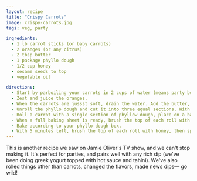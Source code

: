 ```yaml
---
layout: recipe
title: "Crispy Carrots"
image: crispy-carrots.jpg
tags: veg, party

ingredients:
  - 1 lb carrot sticks (or baby carrots)
  - 2 oranges (or any citrus)
  - 2 tbsp butter
  - 1 package phyllo dough
  - 1/2 cup honey
  - sesame seeds to top
  - vegetable oil

directions:
  - Start by parboiling your carrots in 2 cups of water (means party boil).
  - Zest and juice the oranges.
  - When the carrots are jussst soft, drain the water. Add the butter, the zest, and the orange juice. Simmer until thick and declious. It's fine (and good) if the carrots are still a bit undercooked (we're going to bake them next).
  - Unroll the phyllo dough and cut it into three equal sections. With a brush, oil the top of each sheet.
  - Roll a carrot with a single section of phyllow dough, place on a baking sheet. Repeat and repeat and repeat.
  - When a full baking sheet is ready, brush the top of each roll with a little oil. Don't worry about placing them too far about, they won't raise much (at all).
  - Bake according to your phyllo dough box.
  - With 5 minutes left, brush the top of each roll with honey, then sprinkle with sesame seeds.
---
```


This is another recipe we saw on Jamie Oliver's TV show, and we can't stop making it. It's perfect for parties, and pairs well with any rich dip (we've been doing greek yogurt topped with hot sauce and tahini). We've also rolled things other than carrots, changed the flavors, made news dips— go wild!
